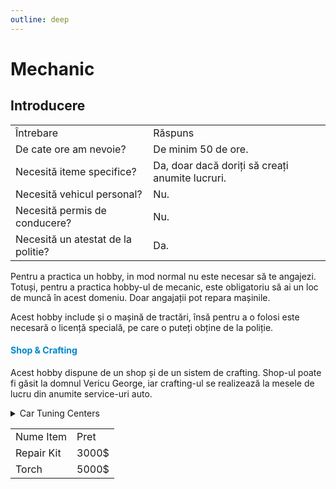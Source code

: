 ```yaml
---
outline: deep
---
```

# Mechanic

## Introducere

<table>
    <tr>
        <td>Întrebare</td>
        <td>Răspuns</td>
    </tr>
    <tr>
        <td>De cate ore am nevoie?</td>
        <td>De minim 50 de ore.</td>
    </tr>
    <tr>
        <td>Necesită iteme specifice?</td>
        <td>Da, doar dacă doriți să creați anumite lucruri.</td>
    </tr>
    <tr>
        <td>Necesită vehicul personal?</td>
        <td>Nu.</td>
    </tr>
    <tr>
        <td>Necesită permis de conducere?</td>
        <td>Nu.</td>
    </tr>
    <tr>
        <td>Necesită un atestat de la politie?</td>
        <td>Da.</td>
    </tr>
</table>

Pentru a practica un hobby, in mod normal nu este necesar să te angajezi. Totuși, pentru a practica hobby-ul de mecanic, este obligatoriu să ai un loc de muncă în acest domeniu. Doar angajații pot repara mașinile.

Acest hobby include și o mașină de tractări, însă pentru a o folosi este necesară o licență specială, pe care o puteți obține de la poliție.

#### <span style="color: #0088CC">Shop & Crafting</span>
Acest hobby dispune de un shop și de un sistem de crafting. Shop-ul poate fi găsit la domnul Vericu George, iar crafting-ul se realizează la mesele de lucru din anumite service-uri auto.
<details>
  <summary>Car Tuning Centers</summary>
  <img src="https://assets.b-zone.ro/images/wiki/car-tuning-locations.png" alt="Car Tuning Centers">
</details>

<table>
    <tr>
        <td>Nume Item</td>
        <td>Pret</td>
    </tr>
    <tr>
        <td>Repair Kit</td>
        <td>3000$</td>
    </tr>
    <tr>
        <td>Torch</td>
        <td>5000$</td>
    </tr>
</table>